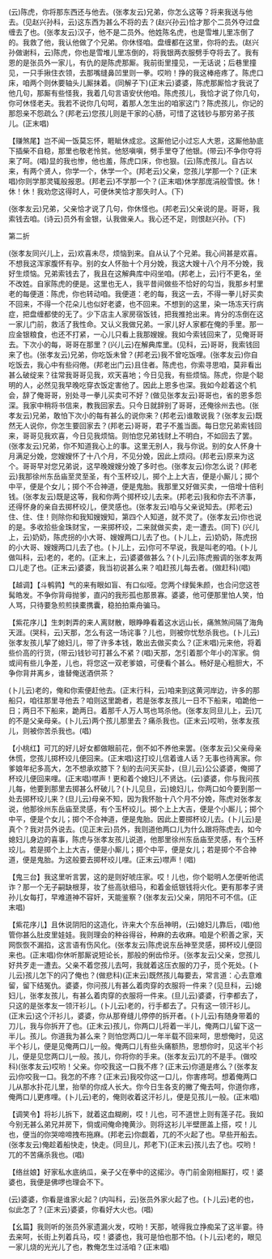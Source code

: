 <!-- { "loadSidebar": true } -->
(云)陈虎，你将那东西还与他去。(张孝友云)兄弟，你怎么这等？将来我送与他去。(见赵兴孙科，云)这东西为甚么不将的去？(赵兴孙云)恰才那个二员外夺过盘缠去了也。(张孝友云)汉子，他不是二员外。他姓陈名虎，也是雪堆儿里冻倒了的。我救了他，我认他做了个兄弟。你休怪咱。盘缠都在这里，你将的去。(赵兴孙做谢科，云)陈虎，你也是雪堆儿里冻倒的，将我银两衣服劈手夺将去了。我有恩的是张员外一家儿，有仇的是陈虎那厮。我前街里撞见，一无话说；后巷里撞见，一只手揪住衣领，去那嘴缝鼻凹里则一拳。哎哟！挣的我这棒疮疼了。陈虎口床，咱两个则休要轴头儿厮抹着。(同解子下)(正末云)婆婆，陈虎那厮恰才我说了他几句，那厮有些怪我，我着几句言语安伏他咱。陈虎孩儿，我恰才说了你几句，你可休怪老夫。我若不说你几句呵，着那人怎生出的咱家这门？陈虎孩儿，你记的那怨亲不怨疏么？(邦老云)您孩儿则是干家的心肠，可惜了这钱钞与那穷弟子孩儿。(正末唱)

【赚煞尾】岂不闻一饭莫忘怀，睚眦休成忿。这厮他记小过忘人大恩，这厮他胁底下插柴不自稳，那里也敬老怜贫。他怒嗔嗔，劈手里夺了他银。(带云)不争你夺将来了呵。(唱)显的我也惨，他也羞，陈虎口床，你也狠。(云)陈虎孩儿。自古以来，有两个贤人，你学一个，休学一个。(邦老云)父亲，您孩儿学那一个？(正末唱)你则学那灵辄般报恩。(邦老云)不学那一个？(正末唱)休学那庞涓般雪恨。休！休！休！我劝您这得时人，可便休笑恰才那失时人。(下)

(张孝友云)兄弟，父亲恰才说了几句，你休怪也。(邦老云)父亲说的是。哥哥，我索钱去咱。(诗云)员外有金银，认我做亲人。我心还不足，则恨赵兴孙。(下)

第二折

(张孝友同兴儿上，云)欢喜未尽，烦恼到来。自从认了个兄弟。我心间甚是欢喜。不想我这浑家腹怀有孕。别的女人怀胎十个月分娩，我这大嫂十八个月不分娩，我好生烦恼。兄弟索钱去了，我且在这解典库中闷坐咱。(邦老上，云)行不更名，坐不改姓。自家陈虎的便是。这里也无人，我平昔间做些不恰好的勾当，我那乡村里老的每便道：陈虎，你也转动咱。我便道：老的每，我这一去，不得一拳儿好买卖不回来，不得一个花朵儿也似好老婆，也不回来。不想到的这里，染一场冻天行病症，把盘缠都使的无了。少下店主人家房宿饭钱，把我推抢出来。肯分的冻倒在这一家儿门前，救活了我性命。又认义我做兄弟。一家儿好人家都在俺的手里。那一应金银粮食，也还不打紧，一心儿只看上我那嫂嫂。我如今索钱回来了，见俺哥哥去。下次小的每，哥哥在那里？(兴儿云)在解典库里。(见科，云)哥哥，我索钱回来了也。(张孝友云)兄弟，你吃饭未曾？(邦老云)我不曾吃饭哩。(张孝友云)你自吃饭去，我心中有些闷倦。(邦老出门云)且住者。陈虎也，你索寻思咱，莫非看出甚么破绽来？往常我哥哥见我，欢天喜地；今日见我，有些烦恼。陈虎，你是个聪明的人，必然见我早晚吃穿衣饭定害他了。因此上恩多也深。我如今趁着这个机会，辞了俺哥哥，别处寻一拳儿买卖可不好？(做见张孝友云)哥哥也，省的恩多怨深。我家中稍将书信来，教我回家去。只今日就辞别了哥哥，还俺徐州去也。(张孝友云)兄弟，敢怕下次小的每有甚么的说你来？(邦老云)谁敢说我？(张孝友云)既然无人说你，你怎生要回家去？(邦老云)哥哥，君子不羞当面。每日您兄弟索钱回来，哥哥见我欢喜，今日见我烦恼。则怕您兄弟钱财上不明白，不如回去了罢。(张孝友云)兄弟，你不知道我心上的事。这里无别人，我与你说。别的女人怀身十月满足分娩，您嫂嫂怀了十八个月，不见分娩，因此上烦闷。(邦老云)原来为这个。哥哥早对您兄弟说，这早晚嫂嫂分娩了多时也。(张孝友云)你怎么说？(邦老云)我那徐州东岳庙至灵至圣，有个玉杯珓儿，掷个上上大吉，便是小厮儿；掷个中平，便是个女儿；掷个不合神道，便是鬼胎。我那里又好做买卖，一倍增十倍利钱。(张孝友云)既是这等，我和你两个掷杯珓儿去来。(邦老云)我和你去不济事，还得怀身的亲自去掷杯珓儿，便灵感也。(张孝友云)咱与父亲说知去。(邦老云)住、住、住！则除你和我知嫂嫂知，第四个人知道，就不灵了。(张孝友云)你也说的是。多收拾些金珠财宝，一来掷杯珓，二来就做买卖，走一遭去。(同下)
(兴儿上，云)奶奶，陈虎拐的小大哥、嫂嫂两口儿去了也。(卜儿上，云)奶奶，陈虎拐的小大哥、嫂嫂两口儿去了也。(卜儿上，云)你可不早说，我是叫老的咱。(卜儿做叫科，云)老的，老的。(正末上，云)婆婆做甚么？(卜儿云)陈虎搬调的张孝友两口儿走了也。(正末云)婆婆，我当初说甚么来？咱赶孩儿每去者。(做赶科)(唱)

【越调】【斗鹌鹑】气的来有眼如盲、有口似哑。您两个绿鬓朱颜，也合问您这苍髯皓发。不争你背母抛爹，直闪的我形孤也那景寡。婆婆，他可便那里怕人笑，怕人骂，只待要急煎煎挟橐携囊，稳拍拍乘舟骗马。

【紫花序儿】生刺刺弄的来人离财散，眼睁睁看着这水远山长，痛煞煞间隔了海角天涯。(哭科，云)天那，怎么有这一场诧事？儿也，则被你忧愁杀我也。(卜儿云)张孝友孩儿挈了媳妇儿，带了许多本钱，敢出去做买卖么？(正末唱)元来他，将着些价高的行货，(带云)钱钞可打甚么不紧？(唱)天那，怎引着那个年小的浑家。倘或间有些儿争差，儿也，将您这一双老爹娘，可便看个甚么。畅好是心粗胆大，不争你背井离乡，谁替俺送酒供茶？

(卜儿云)老的，俺和你索便赶他去。(正末行科，云)咱来到这黄河岸边，许多的那船只，咱往那里寻他去？咱则这里跪者，若是张孝友孩儿一日不下船来，咱跪他一日；两日不下船来，跪两日。着那千人万人骂也骂杀他。(张孝友同旦儿上，云)兀的不是父亲母亲。(卜儿云)两个孩儿那里去？痛杀我也。(正末云)哎哟，张孝友孩儿，则被你苦杀我也。(唱)

【小桃红】可兀的好儿好女都做眼前花，倒不如不养他来罢。(张孝友云)父亲母亲休慌，您孩儿掷杯珓儿便回来。(正末唱)这打珓儿信着谁人话？无事也待离家。你爹娘年纪多高大，怎不想承欢膝下？刬的去问天买卦，(旦儿云)公公婆婆，俺掷了杯珓儿便回来哩。(正末唱)噤声！更和着个媳妇儿不贤达。(云)婆婆，你与我问孩儿每，他要到那里去掷甚么杯破儿？(卜儿见旦，云)媳妇儿，你两口如今要到那一处去掷杯珓儿来？(旦儿云)母亲不知，因为我怀胎十八个月不分娩，陈虎对张孝友说，他那徐州东岳庙至灵感，有个玉杯珓儿。掷个上上大吉，便是个小厮儿；掷个中平，便是个女儿；掷个不合神道，便是鬼胎。因此上要掷杯珓儿去。(卜儿云)是真个？我对员外说去。(见正末云)员外，我则道他两口儿为什么跟将陈虎去，如今媳妇儿身边的喜事，陈虎与张孝友孩儿说道，他那里徐州东岳庙至灵感，有个玉杯珓儿。若是掷个上上大吉，便是小厮儿；掷个中平，便是女儿；若是掷个不合神道，便是鬼胎。为这般要去掷杯珓儿哩。(正末云)噤声！(唱)

【鬼三台】我这里听言罢，这的是则好唬庄家。哎！儿也，你个聪明人怎便听他谎诈？那一个无子嗣缺根芽，妆了些高驮细马，和着金纸银钱将火化。更有那孝子贤孙儿女每打，早难道神不容奸，天能鉴察？(张孝友云)父亲，阴阳不可不信。(正末唱)

【紫花序儿】且休说阴阳的这造化，许来大个东岳神明，(云)媳妇儿靠后，(唱)他管你甚么肚皮里娃娃。我则理会的种谷得谷，种麻的去收麻。咱是个积善之家，天网恢恢不漏掐，这言语有伤风化。(张孝友云)陈虎说东岳神至灵感，掷杯珓儿便回来也。(正末唱)你休听那厮说短论长，那般的俐齿伶牙。(张孝友云)父亲，您孩儿好共歹走一遭去。父亲不着您孩儿去呵，我就着这压衣服的刀子，觅个死处。(卜儿云)孩儿怎下的闪了俺也？(做悲科)(正末云)既然孩儿每要去，常言道：心去意难留，留下结冤仇。婆婆，你问孩儿有甚么着肉穿的衣服将一件来？(见旦科，云)媳妇儿，张孝友孩儿，有甚么着肉穿的衣服将一件来。(旦儿云)婆婆，行李都去了，只这的是张孝友一领汗衫儿。(卜儿云)老的，行手都去了。只有这一领汗衫儿。(正末云)这个汗衫儿，婆婆，你从那脊缝儿停停的拆开者。(卜儿云)有随身带着的刀儿，我与你拆开了也。(正末云)孩儿，你两口儿将着一半儿，俺两口儿留下这一半儿。孩儿。你道我为甚么来？则怕您两口儿一年半载不回来呵，思想俺时，见这半个衫儿，便是见俺两口儿一般。俺两口儿有些头痛额热，思想你时，见这半个衫儿，便是见您两口儿一般。孩儿，你将你的手来。(张孝友云)兀的不是手。(做咬科)(张孝友云)哎哟！父亲。你咬我这一口我不疼？(正末云)你道是疼么？(张孝友云)你咬我一口。我怎的不疼？(正末云)我咬你这一口儿，你害疼呵。想着俺两口儿从那水扑花儿里，抬举的你成人长大。你今日生各支的撇了俺去呵，你道你疼，俺两口儿更疼哩。(卜儿云)老的，俺则收着这汗衫儿，便是见孩儿一般。(正末唱)

【调笑令】将衫儿拆下，就着这血糊刷，哎！儿也，可不道世上则有莲子花。我如今别无甚么弟兄并房下，倘或间俺命掩黄沙。则将这衫儿半壁匣盖上搭，哎！儿也，便当的你哭啼啼拽布拖麻。(邦老云)你觑着，兀的不火起了也。早些开船去。(张孝友云)俺趁着船快走，快走。(同旦儿，邦老下)(正末云)孩儿去了也。哎哟！兀的不苦痛杀我也。(唱)

【络丝娘】好家私水底纳瓜，亲子父在拳中的这掿沙。寺门前金刚相厮打，哎！婆婆也，我便是佛啰也理会不下。

(云)婆婆，你看是谁家火起？(内叫科，云)张员外家火起了也。(卜儿云)老的也，似此怎了？(正末云)婆婆，你看好大火也。(唱)

【幺篇】我则听的张员外家遗漏火发，哎哟！天那，唬得我立挣痴呆了这半霎。待去来呵，长街上列着兵马，哎！婆婆也，我可是怕也那不怕。(卜儿云)老的，眼见一家儿烧的光光儿了也，教俺怎生过活咱？(正末唱)


